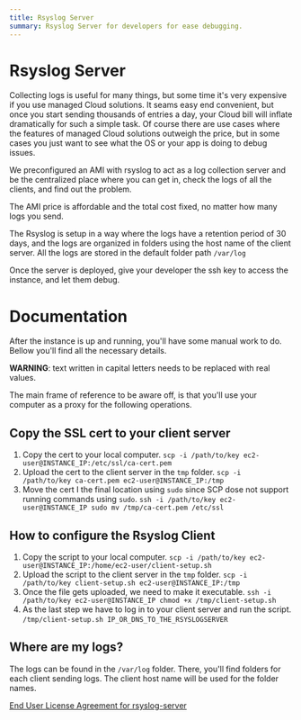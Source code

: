 ```yaml
---
title: Rsyslog Server
summary: Rsyslog Server for developers for ease debugging.
---
```


# Rsyslog Server

Collecting logs is useful for many things, but some time it's very expensive if you use managed Cloud solutions. It seams easy end convenient, but once you start sending thousands of entries a day, your Cloud bill will inflate dramatically for such a simple task. Of course there are use cases where the features of managed Cloud solutions outweigh the price, but in some cases you just want to see what the OS or your app is doing to debug issues.

We preconfigured an AMI with rsyslog to act as a log collection server and be the centralized place where you can get in, check the logs of all the clients, and find out the problem.

The AMI price is affordable and the total cost fixed, no matter how many logs you send.

The Rsyslog is setup in a way where the logs have a retention period of 30 days, and the logs are organized in folders using the host name of the client server. All the logs are stored in the default folder path `/var/log`

Once the server is deployed, give your developer the ssh key to access the instance, and let them debug.

# Documentation

After the instance is up and running, you'll have some manual work to do. Bellow you'll find all the necessary details.

**WARNING**: text written in capital letters needs to be replaced with real values.

The main frame of reference to be aware off, is that you'll use your computer as a proxy for the following operations.

## Copy the SSL cert to your client server

1. Copy the cert to your local computer.
`scp -i /path/to/key ec2-user@INSTANCE_IP:/etc/ssl/ca-cert.pem`
2. Upload the cert to the client server in the `tmp` folder.
`scp -i /path/to/key ca-cert.pem ec2-user@INSTANCE_IP:/tmp`
3. Move the cert I the final location using `sudo` since SCP dose not support running commands using `sudo`.
`ssh -i /path/to/key ec2-user@INSTANCE_IP sudo mv /tmp/ca-cert.pem /etc/ssl`

## How to configure the Rsyslog Client

1. Copy the script to your local computer.
`scp -i /path/to/key ec2-user@INSTANCE_IP:/home/ec2-user/client-setup.sh`
2. Upload the script to the client server in the `tmp` folder.
`scp -i /path/to/key client-setup.sh ec2-user@INSTANCE_IP:/tmp`
3. Once the file gets uploaded, we need to make it executable.
`ssh -i /path/to/key ec2-user@INSTANCE_IP chmod +x /tmp/client-setup.sh`
4. As the last step we have to log in to your client server and run the script.
`/tmp/client-setup.sh IP_OR_DNS_TO_THE_RSYSLOGSERVER`

## Where are my logs?

The logs can be found in the `/var/log` folder. There, you'll find folders for each client sending logs. The client host name will be used for the folder names.

[End User License Agreement for rsyslog-server](https://www.notion.so/2d4e7306f3ba4da889b63ce7bb62c940)